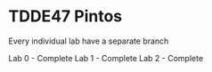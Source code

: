 # TDDE47 Pintos

Every individual lab have a separate branch


Lab 0 - Complete
Lab 1 - Complete
Lab 2 - Complete
